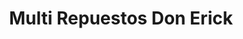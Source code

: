 ---
title: "Multi Repuestos Don Erick"
url: /quetzaltenango/multi-repuestos-don-erick/
shop: Autoteile
---
